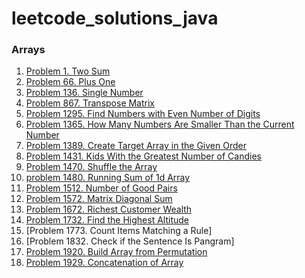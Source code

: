 # leetcode_solutions_java

### Arrays

1. [Problem 1. Two Sum](https://leetcode.com/problems/two-sum/solutions/3683744/java-code-with-time-and-space-complexity/)
2. [Problem 66. Plus One](https://leetcode.com/problems/plus-one/solutions/3679889/java-code-with-time-and-space-complexity/)
3. [Problem 136. Single Number](https://leetcode.com/problems/single-number/solutions/3679918/java-code-with-time-and-space-complexity/)
4. [Problem 867. Transpose Matrix](https://leetcode.com/problems/transpose-matrix/solutions/3679948/java-code-with-time-and-space-complexity/)
5. [Problem 1295. Find Numbers with Even Number of Digits](https://leetcode.com/problems/find-numbers-with-even-number-of-digits/solutions/3683729/java-code-with-time-and-space-complexity/)
6. [Problem 1365. How Many Numbers Are Smaller Than the Current Number](https://leetcode.com/problems/how-many-numbers-are-smaller-than-the-current-number/solutions/3675354/java-code-time-and-space-complexity/)
7. [Problem 1389. Create Target Array in the Given Order](https://leetcode.com/problems/create-target-array-in-the-given-order/solutions/3679963/java-code-with-time-and-space-complexity/)
8. [Problem 1431. Kids With the Greatest Number of Candies](https://leetcode.com/problems/kids-with-the-greatest-number-of-candies/solutions/3675330/java-code-with-time-and-space-complexity/)
9. [Problem 1470. Shuffle the Array](https://leetcode.com/problems/shuffle-the-array/solutions/3675319/java-code-with-time-and-space-complexity/)
10. [problem 1480. Running Sum of 1d Array](https://leetcode.com/problems/running-sum-of-1d-array/solutions/3673660/java-code-time-and-space-complexity/)
11. [Problem 1512. Number of Good Pairs](https://leetcode.com/problems/number-of-good-pairs/solutions/3675334/java-code-with-time-and-space-complexity/)
12. [Problem 1572. Matrix Diagonal Sum](https://leetcode.com/problems/matrix-diagonal-sum/solutions/3683782/java-code-with-time-and-space-complexity/)
13. [Problem 1672. Richest Customer Wealth](https://leetcode.com/problems/richest-customer-wealth/solutions/3673695/java-code-with-time-and-space-complexity/)
14. [Problem 1732. Find the Highest Altitude](https://leetcode.com/problems/find-the-highest-altitude/solutions/3683797/java-code-with-time-and-space-complexity/)
15. [Problem 1773. Count Items Matching a Rule]
16. [Problem 1832. Check if the Sentence Is Pangram]
17. [Problem 1920. Build Array from Permutation](https://leetcode.com/problems/build-array-from-permutation/solutions/3673491/java-code-with-time-and-space-complexity-problem-1920/)
18. [Problem 1929. Concatenation of Array](https://leetcode.com/problems/concatenation-of-array/solutions/3673643/java-code-with-time-and-space-complexity/)
